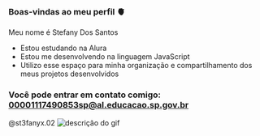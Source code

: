 ### Boas-vindas ao meu perfil 🫀
Meu nome é Stefany Dos Santos

- Estou estudando na Alura
- Estou me desenvolvendo na linguagem JavaScript
- Utilizo esse espaço para minha organização e compartilhamento dos meus projetos desenvolvidos
### Você pode entrar em contato comigo: 00001117490853sp@al.educacao.sp.gov.br
@st3fanyx.02
![descrição do gif](https://media.tenor.com/Y5NKi3Ftr0MAAAAi/assignments-open-book.gif)
